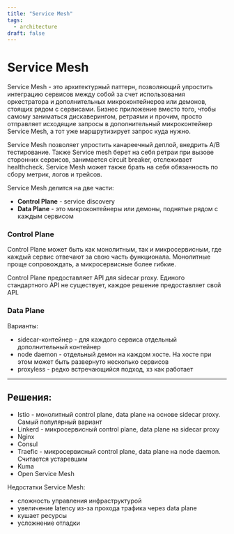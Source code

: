 ```yaml
---
title: "Service Mesh"
tags:
  - architecture
draft: false
---
```


# Service Mesh

Service Mesh - это архитектурный паттерн, позволяющий упростить интеграцию сервисов между собой за счет использования оркестратора и дополнительных микроконтейнеров или демонов, стоящих рядом с сервисами.
Бизнес приложение вместо того, чтобы самому заниматься дискаверингом, ретраями и прочим, просто отправляет исходящие запросы в дополнительный микроконтейнер Service Mesh, а тот уже маршрутизирует запрос куда нужно.

Service Mesh позволяет упростить канареечный деплой, внедрить A/B тестирование.
Также Service mesh берет на себя ретраи при вызове сторонних сервисов, занимается circuit breaker, отслеживает healthcheck.
Service Mesh может также брать на себя обязанность по сбору метрик, логов и трейсов.

Service Mesh делится на две части:
- __Control Plane__ - service discovery
- __Data Plane__ - это микроконтейнеры или демоны, поднятые рядом с каждым сервисом

### Control Plane
Control Plane может быть как монолитным, так и микросервисным, где каждый сервис отвечают за свою часть функционала.
Монолитные проще сопровождать, а микросервисные более гибкие.

Control Plane предоставляет API для sidecar proxy. 
Единого стандартного API не существует, каждое решение предоставляет свой API.

### Data Plane
Варианты:
- sidecar-контейнер - для каждого сервиса отдельный дополнительный контейнер
- node daemon - отдельный демон на каждом хосте. На хосте при этом может быть развернуто несколько сервисов
- proxyless - редко встречающийся подход, хз как работает


---
## Решения:
- Istio - монолитный control plane, data plane на основе sidecar proxy. Самый популярный вариант
- Linkerd - микросервисный control plane, data plane на sidecar proxy
- Nginx
- Consul
- Traefic - микросервисный control plane, data plane на node daemon. Считается устаревшим
- Kuma
- Open Service Mesh


Недостатки Service Mesh:
- сложность управления инфраструктурой
- увеличение latency из-за прохода трафика через data plane
- кушает ресурсы
- усложнение отладки

